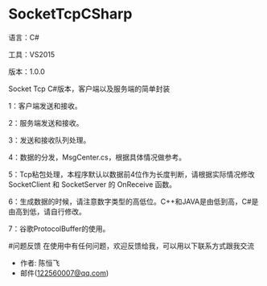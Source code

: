 ﻿# SocketTcpCSharp

语言：C#

工具：VS2015

版本：1.0.0

Socket Tcp C#版本，客户端以及服务端的简单封装

1：客户端发送和接收。

2：服务端发送和接收。

3：发送和接收队列处理。

4：数据的分发，MsgCenter.cs，根据具体情况做参考。

5：Tcp粘包处理，本程序默认以数据前4位作为长度判断，请根据实际情况修改 SocketClient 和 SocketServer 的 OnReceive  函数。

6：生成数据的时候，请注意数字类型的高低位。C++和JAVA是由低到高，C#是由高到低，请自行修改。

7：谷歌ProtocolBuffer的使用。

#问题反馈
在使用中有任何问题，欢迎反馈给我，可以用以下联系方式跟我交流

* 作者: 陈恒飞
* 邮件(122560007@qq.com)
